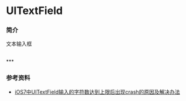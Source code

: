 # UITextField

### 简介

文本输入框


<br>
***
<br>

### 参考资料

* [iOS7中UITextField输入的字符数达到上限后出现crash的原因及解决办法](http://stackoverflow.com/questions/19948394/textviewdidchange-crashes-in-ios-7)